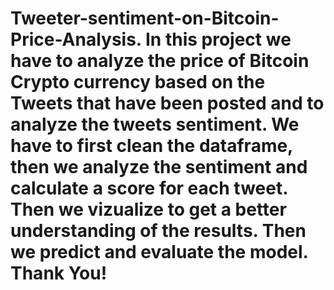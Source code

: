 # Tweeter-sentiment-on-Bitcoin-Price-Analysis. In this project we have to analyze the price of Bitcoin Crypto currency based on the Tweets that have been posted and to analyze the tweets sentiment. We have to first clean the dataframe, then we analyze the sentiment and calculate a score for each tweet. Then we vizualize to get a better understanding of the results. Then we predict and evaluate the model. Thank You!
